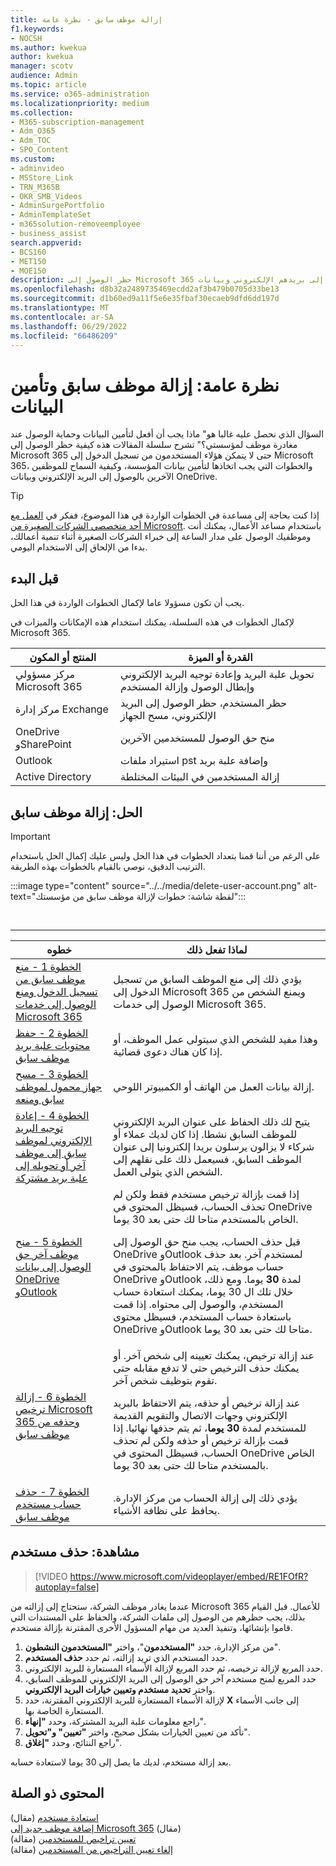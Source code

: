 ```yaml
---
title: إزالة موظف سابق - نظرة عامة
f1.keywords:
- NOCSH
ms.author: kwekua
author: kwekua
manager: scotv
audience: Admin
ms.topic: article
ms.service: o365-administration
ms.localizationpriority: medium
ms.collection:
- M365-subscription-management
- Adm_O365
- Adm_TOC
- SPO_Content
ms.custom:
- adminvideo
- MSStore_Link
- TRN_M365B
- OKR_SMB_Videos
- AdminSurgePortfolio
- AdminTemplateSet
- m365solution-removeemployee
- business_assist
search.appverid:
- BCS160
- MET150
- MOE150
description: حظر الوصول إلى Microsoft 365 حتى لا يتمكن موظف سابق من تسجيل الدخول وتأمين بيانات المؤسسة والسماح للموظفين الآخرين بالوصول إلى بريدهم الإلكتروني وبيانات OneDrive.
ms.openlocfilehash: d8b32a2489735469ecdd2af3b479b0705d33be13
ms.sourcegitcommit: d1b60ed9a11f5e6e35fbaf30ecaeb9dfd6dd197d
ms.translationtype: MT
ms.contentlocale: ar-SA
ms.lasthandoff: 06/29/2022
ms.locfileid: "66486209"
---
```

# <a name="overview-remove-a-former-employee-and-secure-data"></a>نظرة عامة: إزالة موظف سابق وتأمين البيانات

السؤال الذي نحصل عليه غالبا هو" ماذا يجب أن أفعل لتأمين البيانات وحماية الوصول عند مغادرة موظف لمؤسستي؟" تشرح سلسلة المقالات هذه كيفية حظر الوصول إلى Microsoft 365 حتى لا يتمكن هؤلاء المستخدمون من تسجيل الدخول إلى Microsoft 365، والخطوات التي يجب اتخاذها لتأمين بيانات المؤسسة، وكيفية السماح للموظفين الآخرين بالوصول إلى البريد الإلكتروني وبيانات OneDrive.

> [!TIP]
> إذا كنت بحاجة إلى مساعدة في الخطوات الواردة في هذا الموضوع، ففكر في [العمل مع أحد متخصصي الشركات الصغيرة من Microsoft](https://go.microsoft.com/fwlink/?linkid=2186871). باستخدام مساعد الأعمال، يمكنك أنت وموظفيك الوصول على مدار الساعة إلى خبراء الشركات الصغيرة أثناء تنمية أعمالك، بدءا من الإلحاق إلى الاستخدام اليومي.

## <a name="before-you-begin"></a>قبل البدء

يجب أن تكون مسؤولا عاما لإكمال الخطوات الواردة في هذا الحل.

لإكمال الخطوات في هذه السلسلة، يمكنك استخدام هذه الإمكانات والميزات في Microsoft 365.

|المنتج أو المكون|القدرة أو الميزة|
|---|---|
|مركز مسؤولي Microsoft 365|تحويل علبة البريد وإعادة توجيه البريد الإلكتروني وإبطال الوصول وإزالة المستخدم |
|مركز إدارة Exchange|حظر المستخدم، حظر الوصول إلى البريد الإلكتروني، مسح الجهاز |
|OneDrive وSharePoint |منح حق الوصول للمستخدمين الآخرين |
|Outlook|استيراد ملفات pst وإضافة علبة بريد |
|Active Directory|إزالة المستخدمين في البيئات المختلطة |


## <a name="solution-remove-a-former-employee"></a>الحل: إزالة موظف سابق

> [!IMPORTANT]
> على الرغم من أننا قمنا بتعداد الخطوات في هذا الحل وليس عليك إكمال الحل باستخدام الترتيب الدقيق، نوصي بالقيام بالخطوات بهذه الطريقة.

:::image type="content" source="../../media/delete-user-account.png" alt-text="لقطة شاشة: خطوات لإزالة موظف سابق من مؤسستك":::

<br>

****

|خطوه|لماذا تفعل ذلك|
|---|---|
|[الخطوة 1 - منع موظف سابق من تسجيل الدخول ومنع الوصول إلى خدمات Microsoft 365](remove-former-employee-step-1.md)|يؤدي ذلك إلى منع الموظف السابق من تسجيل الدخول إلى Microsoft 365 ويمنع الشخص من الوصول إلى خدمات Microsoft 365.|
|[الخطوة 2 - حفظ محتويات علبة بريد موظف سابق](remove-former-employee-step-2.md)|وهذا مفيد للشخص الذي سيتولى عمل الموظف، أو إذا كان هناك دعوى قضائية.|
|[الخطوة 3 - مسح جهاز محمول لموظف سابق ومنعه](remove-former-employee-step-3.md)|إزالة بيانات العمل من الهاتف أو الكمبيوتر اللوحي.|
|[الخطوة 4 - إعادة توجيه البريد الإلكتروني لموظف سابق إلى موظف آخر أو تحويله إلى علبة بريد مشتركة](remove-former-employee-step-4.md)|يتيح لك ذلك الحفاظ على عنوان البريد الإلكتروني للموظف السابق نشطا. إذا كان لديك عملاء أو شركاء لا يزالون يرسلون بريدا إلكترونيا إلى عنوان الموظف السابق، فسيعمل ذلك على نقلهم إلى الشخص الذي يتولى العمل.|
|[الخطوة 5 - منح موظف آخر حق الوصول إلى بيانات OneDrive وOutlook](remove-former-employee-step-5.md)|إذا قمت بإزالة ترخيص مستخدم فقط ولكن لم تحذف الحساب، فسيظل المحتوى في OneDrive الخاص بالمستخدم متاحا لك حتى بعد 30 يوما. <p> قبل حذف الحساب، يجب منح حق الوصول إلى OneDrive وOutlook لمستخدم آخر. بعد حذف حساب موظف، يتم الاحتفاظ بالمحتوى في OneDrive وOutlook لمدة **30** يوما. ومع ذلك، خلال تلك ال 30 يوما، يمكنك استعادة حساب المستخدم، والوصول إلى محتواه. إذا قمت باستعادة حساب المستخدم، فسيظل محتوى OneDrive وOutlook متاحا لك حتى بعد 30 يوما.| 
|[الخطوة 6 - إزالة ترخيص Microsoft 365 وحذفه من موظف سابق](remove-former-employee-step-6.md)|عند إزالة ترخيص، يمكنك تعيينه إلى شخص آخر. أو يمكنك حذف الترخيص حتى لا تدفع مقابله حتى تقوم بتوظيف شخص آخر. <p> عند إزالة ترخيص أو حذفه، يتم الاحتفاظ بالبريد الإلكتروني وجهات الاتصال والتقويم القديمة للمستخدم لمدة **30 يوما**، ثم يتم حذفها نهائيا. إذا قمت بإزالة ترخيص أو حذفه ولكن لم تحذف الحساب، فسيظل المحتوى في OneDrive الخاص بالمستخدم متاحا لك حتى بعد 30 يوما.|
|[الخطوة 7 - حذف حساب مستخدم موظف سابق](remove-former-employee-step-7.md)|يؤدي ذلك إلى إزالة الحساب من مركز الإدارة. يحافظ على نظافة الأشياء.|

 ## <a name="watch-delete-a-user"></a>مشاهدة: حذف مستخدم

> [!VIDEO https://www.microsoft.com/videoplayer/embed/RE1FOfR?autoplay=false]

عندما يغادر موظف الشركة، ستحتاج إلى إزالته من Microsoft 365 للأعمال. قبل القيام بذلك، يجب حظرهم من الوصول إلى ملفات الشركة، والحفاظ على المستندات التي قاموا بإنشائها، وتنفيذ العديد من مهام المسؤول الأخرى المقترنة بإزالة مستخدم.

1. من مركز الإدارة، حدد **"المستخدمون**"، واختر **"المستخدمون النشطون**".
1. حدد المستخدم الذي تريد إزالته، ثم حدد **حذف المستخدم**.
1. حدد المربع لإزالة ترخيصه، ثم حدد المربع لإزالة الأسماء المستعارة للبريد الإلكتروني.
1. حدد المربع لمنح مستخدم آخر حق الوصول إلى البريد الإلكتروني للموظف السابق، واختر **تحديد مستخدم وتعيين خيارات البريد الإلكتروني**.
1. لإزالة الأسماء المستعارة للبريد الإلكتروني المقترنة، حدد **X** إلى جانب الأسماء المستعارة الخاصة بها.
1. راجع معلومات علبة البريد المشتركة، وحدد **"إنهاء**".
1. تأكد من تعيين الخيارات بشكل صحيح، واختر **"تعيين" و"تحويل**".
1. راجع النتائج، وحدد **"إغلاق**".

بعد إزالة مستخدم، لديك ما يصل إلى 30 يوما لاستعادة حسابه.
## <a name="related-content"></a>المحتوى ذو الصلة

[استعادة مستخدم](restore-user.md) (مقال)\
[إضافة موظف جديد إلى Microsoft 365](add-new-employee.md) (مقال)\
[تعيين تراخيص للمستخدمين](../manage/assign-licenses-to-users.md) (مقالة)\
[إلغاء تعيين التراخيص من المستخدمين](../manage/remove-licenses-from-users.md) (مقالة)
